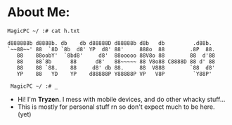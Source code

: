 # About Me:
```
MagicPC ~/ :# cat h.txt

d888888b d8888b. db    db d88888D d88888b d8b   db         .d88b.  
`~~88~~' 88  `8D `8b  d8' YP  d8' 88'     888o  88        .8P  88. 
   88    88oobY'  `8bd8'     d8'  88ooooo 88V8o 88        88  d'88 
   88    88`8b      88      d8'   88~~~~~ 88 V8o88 C8888D 88 d' 88 
   88    88 `88.    88     d8' db 88.     88  V888        `88  d8' 
   YP    88   YD    YP    d88888P Y88888P VP   V8P         `Y88P'
   
 MagicPC ~/ :# _
 ```
- Hi! I'm **Tryzen**. I mess with mobile devices, and do other whacky stuff...
- This is mostly for personal stuff rn so don't expect much to be here. (yet)
<!---
Tryzen-0/Tryzen-0 is a ✨ special ✨ repository because its `README.md` (this file) appears on your GitHub profile.
You can click the Preview link to take a look at your changes.
--->
